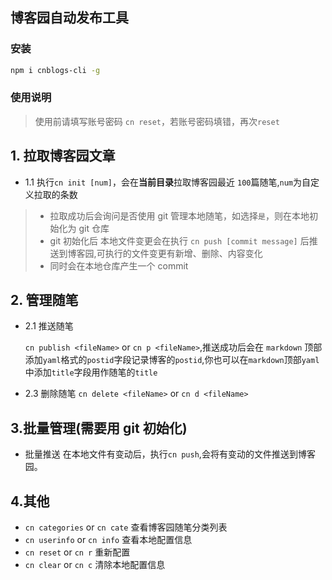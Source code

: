 ## 博客园自动发布工具

### 安装

```bash
npm i cnblogs-cli -g
```

### 使用说明

> 使用前请填写账号密码 `cn reset`，若账号密码填错，再次`reset`

## 1. 拉取博客园文章

- 1.1 执行`cn init [num]`，会在**当前目录**拉取博客园最近 `100`篇随笔,`num`为自定义拉取的条数

> - 拉取成功后会询问是否使用 git 管理本地随笔，如选择`是`，则在本地初始化为 git 仓库
> - git 初始化后 本地文件变更会在执行 `cn push [commit message]` 后推送到博客园,可执行的文件变更有新增、删除、内容变化
> - 同时会在本地仓库产生一个 commit

## 2. 管理随笔

- 2.1 推送随笔

  `cn publish <fileName>` or `cn p <fileName>`,推送成功后会在 `markdown` 顶部添加`yaml`格式的`postid`字段记录博客的`postid`,你也可以在`markdown`顶部`yaml`中添加`title`字段用作随笔的`title`

- 2.3 删除随笔
  `cn delete <fileName>` or `cn d <fileName>`

## 3.批量管理(需要用 git 初始化)

- 批量推送
  在本地文件有变动后，执行`cn push`,会将有变动的文件推送到博客园。

## 4.其他

- `cn categories` or `cn cate` 查看博客园随笔分类列表
- `cn userinfo` or `cn info` 查看本地配置信息
- `cn reset` or `cn r` 重新配置
- `cn clear` or `cn c` 清除本地配置信息
